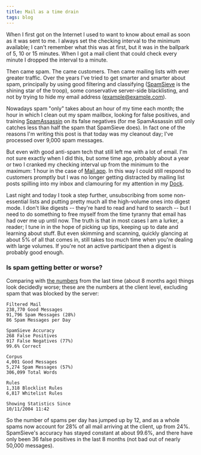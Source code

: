 ```yaml
---
title: Mail as a time drain
tags: blog
---
```


When I first got on the Internet I used to want to know about email as soon as it was sent to me. I always set the checking interval to the minimum available; I can't remember what this was at first, but it was in the ballpark of 5, 10 or 15 minutes. When I got a mail client that could check every minute I dropped the interval to a minute.

Then came spam. The came customers. Then came mailing lists with ever greater traffic. Over the years I've tried to get smarter and smarter about spam, principally by using good filtering and classifying ([SpamSieve](http://c-command.com/spamsieve/) is the shining star of the troop), some conservative server-side blacklisting, and not by trying to hide my email address (<example@example.com>).

Nowadays spam "only" takes about an hour of my time each month; the hour in which I clean out my spam mailbox, looking for false positives, and training [SpamAssassin](http://wincent.dev/wiki/SpamAssassin) on its false negatives (for me SpamAssassin still only catches less than half the spam that SpamSieve does). In fact one of the reasons I'm writing this post is that today was my cleanout day; I've processed over 9,000 spam messages.

But even with good anti-spam tech that still left me with a lot of email. I'm not sure exactly when I did this, but some time ago, probably about a year or two I cranked my checking interval up from the minimum to the maximum: 1 hour in the case of [Mail.app](http://wincent.dev/wiki/Mail.app). In this way I could still respond to customers promptly but I was no longer getting distracted by mailing list posts spilling into my inbox and clamouring for my attention in my [Dock](http://wincent.dev/wiki/Dock).

Last night and today I took a step further, unsubscribing from some non-essential lists and putting pretty much all the high-volume ones into digest mode. I don't like digests -- they're hard to read and hard to search -- but I need to do something to free myself from the time tyranny that email has had over me up until now. The truth is that in most cases I am a lurker, a reader; I tune in in the hope of picking up tips, keeping up to date and learning about stuff. But even skimming and scanning, quickly glancing at about 5% of all that comes in, still takes too much time when you're dealing with large volumes. If you're not an active participant then a digest is probably good enough.

### Is spam getting better or worse?

Comparing with [the numbers](http://wincent.dev/a/about/wincent/weblog/archives/2007/02/is_spam_solved.php) from the last time (about 8 months ago) things look decidedly worse; these are the numbers at the client level, excluding spam that was blocked by the server:

    Filtered Mail
    238,770 Good Messages
    91,796 Spam Messages (28%)
    86 Spam Messages per Day

    SpamSieve Accuracy
    268 False Positives
    917 False Negatives (77%)
    99.6% Correct

    Corpus
    4,001 Good Messages
    5,274 Spam Messages (57%)
    306,099 Total Words

    Rules
    1,318 Blocklist Rules
    6,817 Whitelist Rules

    Showing Statistics Since
    10/11/2004 11:42

So the number of spams per day has jumped up by 12, and as a whole spams now account for 28% of all mail arriving at the client, up from 24%. SpamSieve's accuracy has stayed constant at about 99.6%, and there have only been 36 false positives in the last 8 months (not bad out of nearly 50,000 messages).
